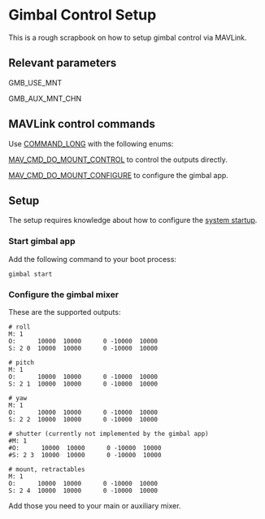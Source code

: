 # Gimbal Control Setup

This is a rough scrapbook on how to setup gimbal control via MAVLink.

## Relevant parameters

GMB_USE_MNT

GMB_AUX_MNT_CHN

## MAVLink control commands

Use [COMMAND_LONG](https://pixhawk.ethz.ch/mavlink/#COMMAND_LONG) with the following enums:

[MAV_CMD_DO_MOUNT_CONTROL](https://pixhawk.ethz.ch/mavlink/#MAV_CMD_DO_MOUNT_CONTROL) to control the outputs directly.

[MAV_CMD_DO_MOUNT_CONFIGURE](https://pixhawk.ethz.ch/mavlink/#MAV_CMD_DO_MOUNT_CONFIGURE) to configure the gimbal app.

## Setup

The setup requires knowledge about how to configure the [system startup](advanced-system-startup.html#customizing-the-system-startup).

### Start gimbal app

Add the following command to your boot process:

```
gimbal start
```

### Configure the gimbal mixer

These are the supported outputs:

```
# roll
M: 1
O:      10000  10000      0 -10000  10000
S: 2 0  10000  10000      0 -10000  10000

# pitch
M: 1
O:      10000  10000      0 -10000  10000
S: 2 1  10000  10000      0 -10000  10000

# yaw
M: 1
O:      10000  10000      0 -10000  10000
S: 2 2  10000  10000      0 -10000  10000

# shutter (currently not implemented by the gimbal app)
#M: 1
#O:      10000  10000      0 -10000  10000
#S: 2 3  10000  10000      0 -10000  10000

# mount, retractables
M: 1
O:      10000  10000      0 -10000  10000
S: 2 4  10000  10000      0 -10000  10000
```

Add those you need to your main or auxiliary mixer.

